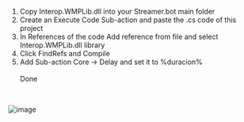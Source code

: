 1. Copy Interop.WMPLib.dll into your Streamer.bot main folder<br />
2. Create an Execute Code Sub-action and paste the .cs code of this project<br />
3. In References of the code Add reference from file and select Interop.WMPLib.dll library<br />
4. Click FindRefs and Compile<br />
5. Add Sub-action Core -> Delay and set it to %duracion%<br /><br />
Done<br />
<br />

![image](https://github.com/bastianbatory/loquendoTTSTwtchChat/assets/29646707/505095cb-08ba-4c2d-bf3b-98d532e1454c)

